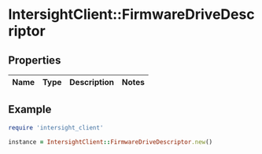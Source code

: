 # IntersightClient::FirmwareDriveDescriptor

## Properties

| Name | Type | Description | Notes |
| ---- | ---- | ----------- | ----- |

## Example

```ruby
require 'intersight_client'

instance = IntersightClient::FirmwareDriveDescriptor.new()
```

